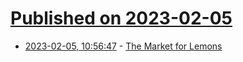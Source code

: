 # [Published on 2023-02-05](index.md)

* [2023-02-05, 10:56:47](https://lobste.rs/s/kxqgvj/market_for_lemons) - [The Market for Lemons](https://infrequently.org/2023/02/the-market-for-lemons/)
